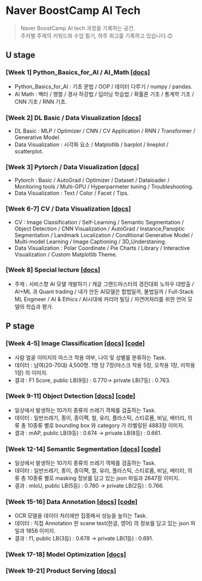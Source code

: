 
# Naver BoostCamp AI Tech
> Naver BoostCamp AI tech 과정을 기록하는 공간.  
> 주차별 주제의 키워드와 수업 필기, 하루 회고를 기록하고 있습니다.:blush:  

## U stage
### [Week 1] Python_Basics_for_AI / AI_Math [[docs]](./week01)
- Python_Basics_for_AI : 기초 문법 / OOP / 데이터 다루기 / numpy / pandas.  
- AI Math : 벡터 / 행렬 / 경사 하강법 / 딥러닝 학습법 / 확률론 기초 / 통계학 기초 / CNN 기초 / RNN 기초.  
### [Week 2] DL Basic / Data Visualization [[docs]](./week02)
- DL Basic : MLP / Optimizer / CNN / CV Application / RNN / Transformer / Generative Model.  
- Data Visualization : 시각화 요소 / Matplotlib / barplot / lineplot / scatterplot.  
### [Week 3] Pytorch / Data Visualization [[docs]](./week03)
- Pytorch : Basic / AutoGrad / Optimizer / Dataset / Dataloader / Monitoring tools / Multi-GPU / Hyperparmeter tuning / Troubleshooting.  
- Data Visualization : Text / Color / Facet / Tips.  
### [Week 6-7] CV / Data Visualization [[docs]](./week06-7)
- CV : Image Classification / Self-Learning / Semantic Segmentation / Object Detection / CNN Visualization / AutoGrad / Instance,Panoptic Segmentation / Landmark Localization / Conditional Generative Model / Multi-model Learning / Image Captioning / 3D_Understaning.  
- Data Visualization : Polar Coordinate / Pie Charts / Library / Interactive Visualization / Custom Matplotlib Theme.  
### [Week 8] Special lecture [[docs]](./week08)
- 주제 : 서비스향 AI 모델 개발하기 / 캐글 그랜드마스터의 경진대회 노하우 대방출 / AI+ML 과 Quant trading / 내가 만든 AI모델은 합법일까, 불법일까 / Full-Stack ML Engineer / AI & Ethics / AI시대에 커리어 빌딩 / 자연어처리를 위한 언어 모델의 학습과 평가.  

## P stage
### [Week 4-5] Image Classification [[docs]](./week04-5) [[code]](https://github.com/wonsgong/image-classification-level1-21)
- 사람 얼굴 이미지의 마스크 착용 여부, 나이 및 성별를 분류하는 Task.
- 데이터 : 남여(20-70대) 4,500명. 1명 당 7장(마스크 착용 5장, 오착용 1장, 미착용1장) 의 이미지.
- 결과 : F1 Score, public LB(9등) :  0.770-> private LB(7등) : 0.763.

### [Week 9-11] Object Detection [[docs]](./week09-11) [[code]](https://github.com/wonsgong/object-detection-level2-cv-05)
- 일상에서 발생하는 10가지 종류의 쓰레기 객체를 검출하는 Task.  
- 데이터 : 일반쓰레기, 종이, 종이팩, 철, 유리, 플라스틱, 스티로폼, 비닐, 배터리, 의류 총 10종류 별로 bounding box 와 category 가 라벨링된 4883장 이미지.  
- 결과 : mAP, public LB(9등) :  0.674 -> private LB(8등) : 0.661.  

### [Week 12-14] Semantic Segmentation [[docs]](./week12-14) [[code]](https://github.com/wonsgong/semantic-segmentation-level2-cv-05)
- 일상에서 발생하는 10가지 종류의 쓰레기 객체를 검출하는 Task.  
- 데이터 : 일반쓰레기, 종이, 종이팩, 철, 유리, 플라스틱, 스티로폼, 비닐, 배터리, 의류 총 10종류 별로 masking 정보를 담고 있는 json 파일과 2647장 이미지.  
- 결과 : mIoU, public LB(5등) :  0.780 -> private LB(2등) : 0.766.  

### [Week 15-16] Data Annotation [[docs]](./week15-16) [[code]](https://github.com/wonsgong/data-annotation-cv-level3-cv-05)
- OCR 모델을 데이터 처리에만 집중해서 성능을 높이는 Task.  
- 데이터 : 직접 Annotation 한 scene text(한글, 영어) 의 정보를 담고 있는 json 파일과 1858 이미지.   
- 결과 : f1, public LB(3등) : 0.678 -> private LB(1등) : 0.691.
### [Week 17-18] Model Optimization [[docs]](./week17-18)

### [Week 19-21] Product Serving [[docs]](./week19-21)

